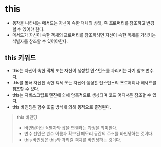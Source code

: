 # this

- 동작을 나타내는 메서드는 자신이 속한 객체의 상태, 즉 프로퍼티를 참조하고 변경할 수 있어야 한다.
- 메서드가 자신이 속한 객체의 프로퍼티를 참조하려면 자신이 속한 객체를 가리키는 식별자를 참조할 수 있어야한다.

## this 키워드

- this는 자신이 속한 객체 또는 자신이 생성할 인스턴스를 가리키는 자기 참조 변수다.
- this를 통해 자신인 속한 객체 또는 자신이 생성할 인스턴스의 프로퍼티나 메서드를 참조할 수 있다.
- this는 자바스크립트 엔진에 의해 암묵적으로 생성되며 코드 어디서든 참조할 수 있다.
- this 바인딩은 함수 호출 방식에 의해 동적으로 결정된다.

> this 바인딩
>
> - 바인딩이란 식별자와 값을 연결하는 과정을 의미한다.
> - 변수 선언은 변수 이름과 확보된 메모리 공간의 주소를 바인딩하는 것이다.
> - this 바인딩은 this와 가리킬 객체를 바인딩하는 것이다.
